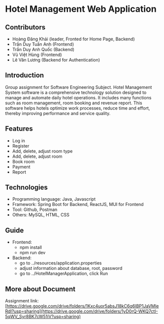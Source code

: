 # Hotel Management Web Application

## Contributors
- Hoàng Đăng Khải (leader, Fronted for Home Page, Backend)
- Trần Duy Tuấn Anh (Frontend)
- Trần Duy Anh Quốc (Backend)
- Vũ Việt Hùng (Frontend)
- Lê Văn Lương (Backend for Authentication)

## Introduction

Group assignment for Software Engineering Subject.
Hotel Management System software is a comprehensive technology solution designed to manage and automate daily hotel operations.
It includes many functions such as room management, room booking and revenue report.
This software helps hotels optimize work processes, reduce time and effort, thereby improving performance and service quality.


## Features
- Log in
- Register
- Add, delete, adjust room type
- Add, delete, adjust room
- Book room
- Payment
- Report


## Technologies
- Programming language: Java, Javascript
- Framework: Spring Boot for Backend, ReactJS, MUI for Frontend
- Tool: Github, Postman
- Others: MySQL, HTML, CSS

## Guide
- Frontend:
  + npm install
  + npm run dev
- Backend:
  + go to ../resources/application.properties
  + adjust information about database, root, password
  + go to ../HotelManagerApplication, click Run

## More about Document
Assignment link: [https://drive.google.com/drive/folders/1Kxc4uor5absJ18kC6q6IBP1JaVMIeRdI?usp=sharing](https://drive.google.com/drive/folders/1yD0rQ-WKQ7ctI-5qWV_Syr8BK7cW51iV?usp=sharing)
